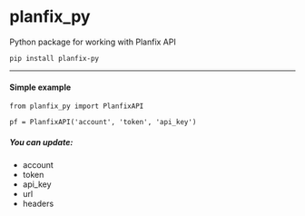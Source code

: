 # planfix_py

Python package for working with Planfix API

```
pip install planfix-py
```

---

#### Simple example
```
from planfix_py import PlanfixAPI

pf = PlanfixAPI('account', 'token', 'api_key')
```

##### You can update:
* account 
* token
* api_key
* url
* headers
